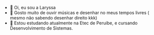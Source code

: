 - 👋 Oi, eu sou a Laryssa
- 👀 Gosto muito de ouvir músicas e desenhar no meus tempos livres ( mesmo não sabendo desenhar direito kkk)
- 🌱 Estou estudando atualmente na Etec de Peruibe, e cursando Desenvolvimento de Sistemas.

<!---
LaryssaS2/LaryssaS2 is a ✨ special ✨ repository because its `README.md` (this file) appears on your GitHub profile.
You can click the Preview link to take a look at your changes.
--->
